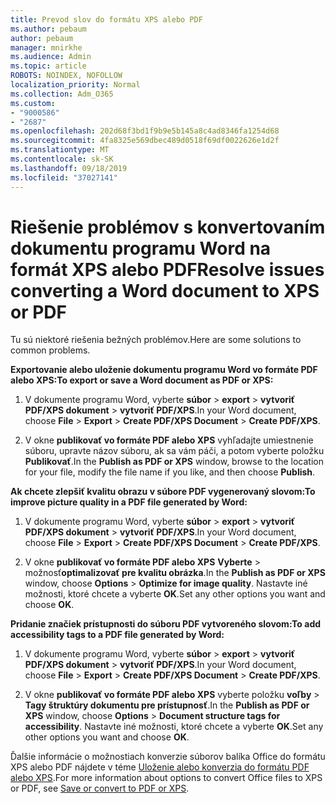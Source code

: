 ```yaml
---
title: Prevod slov do formátu XPS alebo PDF
ms.author: pebaum
author: pebaum
manager: mnirkhe
ms.audience: Admin
ms.topic: article
ROBOTS: NOINDEX, NOFOLLOW
localization_priority: Normal
ms.collection: Adm_O365
ms.custom:
- "9000586"
- "2687"
ms.openlocfilehash: 202d68f3bd1f9b9e5b145a8c4ad8346fa1254d68
ms.sourcegitcommit: 4fa8325e569dbec489d0518f69df0022626e1d2f
ms.translationtype: MT
ms.contentlocale: sk-SK
ms.lasthandoff: 09/18/2019
ms.locfileid: "37027141"
---
```

# <a name="resolve-issues-converting-a-word-document-to-xps-or-pdf"></a><span data-ttu-id="ae10a-102">Riešenie problémov s konvertovaním dokumentu programu Word na formát XPS alebo PDF</span><span class="sxs-lookup"><span data-stu-id="ae10a-102">Resolve issues converting a Word document to XPS or PDF</span></span>

<span data-ttu-id="ae10a-103">Tu sú niektoré riešenia bežných problémov.</span><span class="sxs-lookup"><span data-stu-id="ae10a-103">Here are some solutions to common problems.</span></span> 

<span data-ttu-id="ae10a-104">**Exportovanie alebo uloženie dokumentu programu Word vo formáte PDF alebo XPS:**</span><span class="sxs-lookup"><span data-stu-id="ae10a-104">**To export or save a Word document as PDF or XPS:**</span></span>

1. <span data-ttu-id="ae10a-105">V dokumente programu Word, vyberte **súbor** > **export** > **vytvoriť PDF/XPS dokument** > **vytvoriť PDF/XPS**.</span><span class="sxs-lookup"><span data-stu-id="ae10a-105">In your Word document, choose  **File** > **Export** > **Create PDF/XPS Document** > **Create PDF/XPS**.</span></span>

2. <span data-ttu-id="ae10a-106">V okne **publikovať vo formáte PDF alebo XPS** vyhľadajte umiestnenie súboru, upravte názov súboru, ak sa vám páči, a potom vyberte položku **Publikovať**.</span><span class="sxs-lookup"><span data-stu-id="ae10a-106">In the **Publish as PDF or XPS** window, browse to the location for your file, modify the file name if you like, and then choose **Publish**.</span></span>

<span data-ttu-id="ae10a-107">**Ak chcete zlepšiť kvalitu obrazu v súbore PDF vygenerovaný slovom:**</span><span class="sxs-lookup"><span data-stu-id="ae10a-107">**To improve picture quality in a PDF file generated by Word:**</span></span>

1. <span data-ttu-id="ae10a-108">V dokumente programu Word, vyberte **súbor** > **export** > **vytvoriť PDF/XPS dokument** > **vytvoriť PDF/XPS**.</span><span class="sxs-lookup"><span data-stu-id="ae10a-108">In your Word document, choose  **File** > **Export** > **Create PDF/XPS Document** > **Create PDF/XPS**.</span></span>

2. <span data-ttu-id="ae10a-109">V okne **publikovať vo formáte PDF alebo XPS** **Vyberte** > možnosť**optimalizovať pre kvalitu obrázka**.</span><span class="sxs-lookup"><span data-stu-id="ae10a-109">In the **Publish as PDF or XPS** window, choose **Options** > **Optimize for image quality**.</span></span> <span data-ttu-id="ae10a-110">Nastavte iné možnosti, ktoré chcete a vyberte **OK**.</span><span class="sxs-lookup"><span data-stu-id="ae10a-110">Set any other options you want and choose **OK**.</span></span> 

<span data-ttu-id="ae10a-111">**Pridanie značiek prístupnosti do súboru PDF vytvoreného slovom:**</span><span class="sxs-lookup"><span data-stu-id="ae10a-111">**To add accessibility tags to a PDF file generated by Word:**</span></span>
 
1. <span data-ttu-id="ae10a-112">V dokumente programu Word, vyberte **súbor** > **export** > **vytvoriť PDF/XPS dokument** > **vytvoriť PDF/XPS**.</span><span class="sxs-lookup"><span data-stu-id="ae10a-112">In your Word document, choose  **File** > **Export** > **Create PDF/XPS Document** > **Create PDF/XPS**.</span></span>

2. <span data-ttu-id="ae10a-113">V okne **publikovať vo formáte PDF alebo XPS** vyberte položku **voľby** > **Tagy štruktúry dokumentu pre prístupnosť**.</span><span class="sxs-lookup"><span data-stu-id="ae10a-113">In the **Publish as PDF or XPS** window, choose **Options** > **Document structure tags for accessibility**.</span></span> <span data-ttu-id="ae10a-114">Nastavte iné možnosti, ktoré chcete a vyberte **OK**.</span><span class="sxs-lookup"><span data-stu-id="ae10a-114">Set any other options you want and choose **OK**.</span></span>

<span data-ttu-id="ae10a-115">Ďalšie informácie o možnostiach konverzie súborov balíka Office do formátu XPS alebo PDF nájdete v téme [Uloženie alebo konverzia do formátu PDF alebo XPS](https://support.office.com/article/d85416c5-7d77-4fd6-a216-6f4bf7c7c110).</span><span class="sxs-lookup"><span data-stu-id="ae10a-115">For more information about options to convert Office files to XPS or PDF, see [Save or convert to PDF or XPS](https://support.office.com/article/d85416c5-7d77-4fd6-a216-6f4bf7c7c110).</span></span>